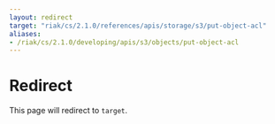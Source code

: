 ```yaml
---
layout: redirect
target: "riak/cs/2.1.0/references/apis/storage/s3/put-object-acl"
aliases:
- /riak/cs/2.1.0/developing/apis/s3/objects/put-object-acl
---
```


# Redirect

This page will redirect to `target`.
